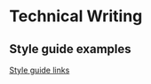# Technical Writing #

## Style guide examples ##

[Style guide links](/style-guide-examples/examples-of-styleguides.md)
